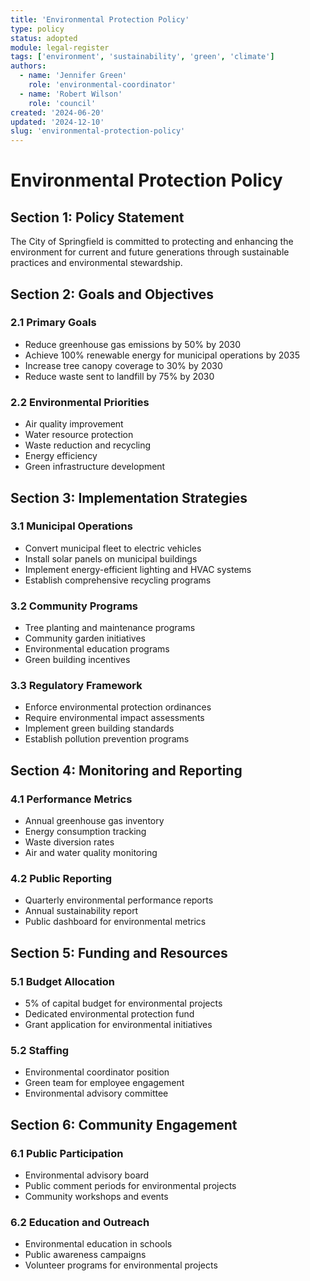 ```yaml
---
title: 'Environmental Protection Policy'
type: policy
status: adopted
module: legal-register
tags: ['environment', 'sustainability', 'green', 'climate']
authors:
  - name: 'Jennifer Green'
    role: 'environmental-coordinator'
  - name: 'Robert Wilson'
    role: 'council'
created: '2024-06-20'
updated: '2024-12-10'
slug: 'environmental-protection-policy'
---
```


# Environmental Protection Policy

## Section 1: Policy Statement

The City of Springfield is committed to protecting and enhancing the environment
for current and future generations through sustainable practices and
environmental stewardship.

## Section 2: Goals and Objectives

### 2.1 Primary Goals

- Reduce greenhouse gas emissions by 50% by 2030
- Achieve 100% renewable energy for municipal operations by 2035
- Increase tree canopy coverage to 30% by 2030
- Reduce waste sent to landfill by 75% by 2030

### 2.2 Environmental Priorities

- Air quality improvement
- Water resource protection
- Waste reduction and recycling
- Energy efficiency
- Green infrastructure development

## Section 3: Implementation Strategies

### 3.1 Municipal Operations

- Convert municipal fleet to electric vehicles
- Install solar panels on municipal buildings
- Implement energy-efficient lighting and HVAC systems
- Establish comprehensive recycling programs

### 3.2 Community Programs

- Tree planting and maintenance programs
- Community garden initiatives
- Environmental education programs
- Green building incentives

### 3.3 Regulatory Framework

- Enforce environmental protection ordinances
- Require environmental impact assessments
- Implement green building standards
- Establish pollution prevention programs

## Section 4: Monitoring and Reporting

### 4.1 Performance Metrics

- Annual greenhouse gas inventory
- Energy consumption tracking
- Waste diversion rates
- Air and water quality monitoring

### 4.2 Public Reporting

- Quarterly environmental performance reports
- Annual sustainability report
- Public dashboard for environmental metrics

## Section 5: Funding and Resources

### 5.1 Budget Allocation

- 5% of capital budget for environmental projects
- Dedicated environmental protection fund
- Grant application for environmental initiatives

### 5.2 Staffing

- Environmental coordinator position
- Green team for employee engagement
- Environmental advisory committee

## Section 6: Community Engagement

### 6.1 Public Participation

- Environmental advisory board
- Public comment periods for environmental projects
- Community workshops and events

### 6.2 Education and Outreach

- Environmental education in schools
- Public awareness campaigns
- Volunteer programs for environmental projects
